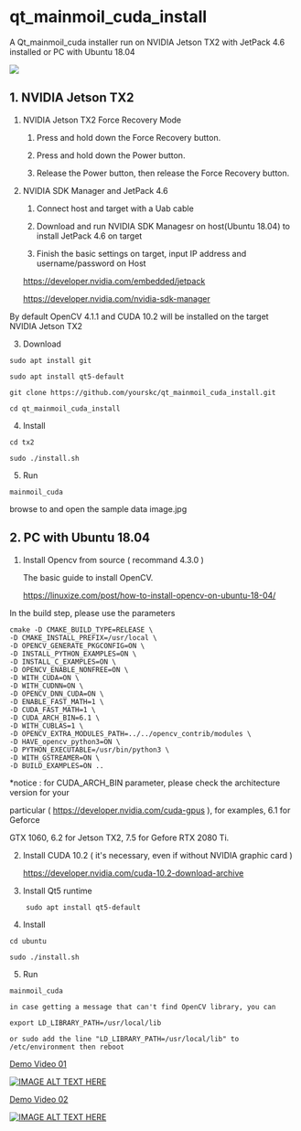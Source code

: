 # qt_mainmoil_cuda_install

A Qt_mainmoil_cuda installer run on NVIDIA Jetson TX2 with JetPack 4.6 installed or PC with Ubuntu 18.04


<img src="document/images/screen2.gif">


## 1. NVIDIA Jetson TX2

1. NVIDIA Jetson TX2 Force Recovery Mode
 
	1. Press and hold down the Force Recovery button.

	2. Press and hold down the Power button.

	3. Release the Power button, then release the Force Recovery button.

2. NVIDIA SDK Manager and JetPack 4.6

	1. Connect host and target with a Uab cable

	2. Download and run NVIDIA SDK Managesr on host(Ubuntu 18.04) to install JetPack 4.6 on target

	3. Finish the basic settings on target, input IP address and username/password on Host

	https://developer.nvidia.com/embedded/jetpack

	https://developer.nvidia.com/nvidia-sdk-manager

By default OpenCV 4.1.1 and CUDA 10.2 will be installed on the target 
NVIDIA Jetson TX2

3. Download 

```
sudo apt install git

sudo apt install qt5-default

git clone https://github.com/yourskc/qt_mainmoil_cuda_install.git

cd qt_mainmoil_cuda_install

``` 

4. Install 

```
cd tx2

sudo ./install.sh

```

5. Run

```
mainmoil_cuda 
```

browse to and open the sample data image.jpg 


## 2. PC with Ubuntu 18.04


1. Install Opencv from source ( recommand 4.3.0 )

	The basic guide to install OpenCV.

	https://linuxize.com/post/how-to-install-opencv-on-ubuntu-18-04/

In the build step, please use the parameters

	cmake -D CMAKE_BUILD_TYPE=RELEASE \
	-D CMAKE_INSTALL_PREFIX=/usr/local \
	-D OPENCV_GENERATE_PKGCONFIG=ON \
	-D INSTALL_PYTHON_EXAMPLES=ON \
	-D INSTALL_C_EXAMPLES=ON \
	-D OPENCV_ENABLE_NONFREE=ON \
	-D WITH_CUDA=ON \
	-D WITH_CUDNN=ON \
	-D OPENCV_DNN_CUDA=ON \
	-D ENABLE_FAST_MATH=1 \
	-D CUDA_FAST_MATH=1 \
	-D CUDA_ARCH_BIN=6.1 \
	-D WITH_CUBLAS=1 \
	-D OPENCV_EXTRA_MODULES_PATH=../../opencv_contrib/modules \
	-D HAVE_opencv_python3=ON \
	-D PYTHON_EXECUTABLE=/usr/bin/python3 \
	-D WITH_GSTREAMER=ON \
	-D BUILD_EXAMPLES=ON ..


*notice : for CUDA_ARCH_BIN parameter, please check the architecture version for your 

particular ( https://developer.nvidia.com/cuda-gpus ), for examples, 6.1 for Geforce 

GTX 1060, 6.2 for Jetson TX2, 7.5 for Gefore RTX 2080 Ti.

2. Install CUDA 10.2 ( it's necessary, even if without NVIDIA graphic card )

	https://developer.nvidia.com/cuda-10.2-download-archive

3. Install Qt5 runtime 

```
	sudo apt install qt5-default
```

4. Install 

```
cd ubuntu

sudo ./install.sh
```

5. Run

```
mainmoil_cuda 
```

	in case getting a message that can't find OpenCV library, you can

	export LD_LIBRARY_PATH=/usr/local/lib

	or sudo add the line "LD_LIBRARY_PATH=/usr/local/lib" to /etc/environment then reboot


<a href="https://youtu.be/FlaG7w-JT9Q"> Demo Video 01</a>

[![IMAGE ALT TEXT HERE](https://img.youtube.com/vi/FlaG7w-JT9Q/0.jpg)](https://youtu.be/FlaG7w-JT9Q)

<a href="https://youtu.be/sx6WaPc6Tkg"> Demo Video 02</a>

[![IMAGE ALT TEXT HERE](https://img.youtube.com/vi/sx6WaPc6Tkg/0.jpg)](https://youtu.be/sx6WaPc6Tkg)







